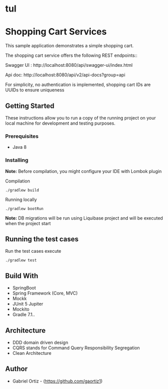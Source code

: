 # tul
# Shopping Cart Services 

This sample application demonstrates a simple shopping cart.

The shopping cart service offers the following REST endpoints::

Swagger UI : http://localhost:8080/api/swagger-ui/index.html

Api doc: http://localhost:8080/api/v2/api-docs?group=api


For simplicity, no authentication is implemented, shopping cart IDs are  UUIDs to ensure uniqueness

## Getting Started

These instructions allow you to run a copy of the running project on your local machine for development and testing purposes.
### Prerequisites

- Java 8

### Installing

**Note:** Before compilation, you might configure your IDE with Lombok plugin

Compilation

```
./gradlew build
```

Running locally

```
./gradlew bootRun
```

**Note:** DB migrations will be run using Liquibase project and will be executed when the project start


## Running the test cases

Run the test cases execute

```
./gradlew test
```


## Build With

- SpringBoot
- Spring Framework (Core, MVC)
- Mockk
- JUnit 5 Jupiter
- Mockito
- Gradle 7.1..

## Architecture
- DDD domain driven design
- CQRS stands for Command Query Responsibility Segregation
- Clean Architecture 

## Author

- Gabriel Ortiz - (https://github.com/gaortiz1)
